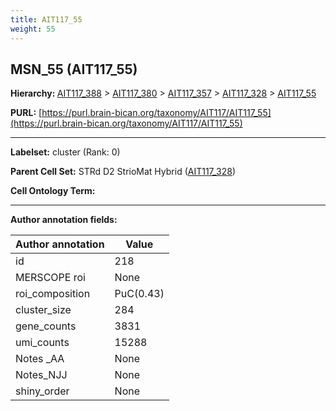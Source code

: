 ```yaml
---
title: AIT117_55
weight: 55
---
```

## MSN_55 (AIT117_55)
<b>Hierarchy: </b>
[AIT117_388](../AIT117_388) >
[AIT117_380](../AIT117_380) >
[AIT117_357](../AIT117_357) >
[AIT117_328](../AIT117_328) >
[AIT117_55](../AIT117_55)

**PURL:** [https://purl.brain-bican.org/taxonomy/AIT117/AIT117_55](https://purl.brain-bican.org/taxonomy/AIT117/AIT117_55)

---


**Labelset:** cluster (Rank: 0)

**Parent Cell Set:** STRd D2 StrioMat Hybrid ([AIT117_328](../AIT117_328))



**Cell Ontology Term:** 

[MARKER GENES.]: #


---

[TRANSFERRED ANNOTATIONS.]: #


[AUTHOR ANNOTATION FIELDS.]: #


**Author annotation fields:**

| Author annotation | Value |
|-------------------|-------|
|id|218|
|MERSCOPE roi|None|
|roi_composition|PuC(0.43) | PuR(0.36) | CaB(0.11)|
|cluster_size|284|
|gene_counts|3831|
|umi_counts|15288|
|Notes _AA|None|
|Notes_NJJ|None|
|shiny_order|None|
